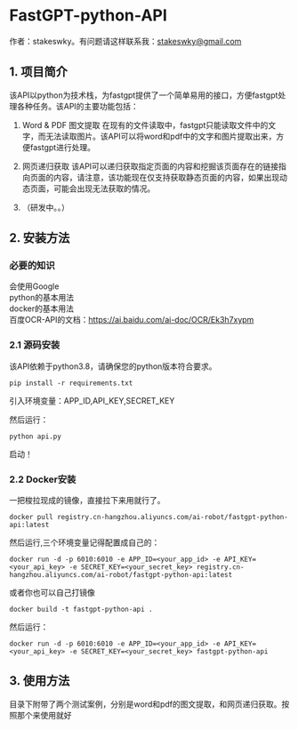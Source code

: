 # FastGPT-python-API
作者：stakeswky。有问题请这样联系我：stakeswky@gmail.com
## 1. 项目简介
该API以python为技术栈，为fastgpt提供了一个简单易用的接口，方便fastgpt处理各种任务。该API的主要功能包括：
1. Word & PDF 图文提取
在现有的文件读取中，fastgpt只能读取文件中的文字，而无法读取图片。该API可以将word和pdf中的文字和图片提取出来，方便fastgpt进行处理。

2. 网页递归获取
该API可以递归获取指定页面的内容和挖掘该页面存在的链接指向页面的内容，请注意，该功能现在仅支持获取静态页面的内容，如果出现动态页面，可能会出现无法获取的情况。

3. （研发中。。）

## 2. 安装方法
### 必要的知识
会使用Google  
python的基本用法  
docker的基本用法  
百度OCR-API的文档：https://ai.baidu.com/ai-doc/OCR/Ek3h7xypm

### 2.1 源码安装
该API依赖于python3.8，请确保您的python版本符合要求。
```shell
pip install -r requirements.txt
```
引入环境变量：APP_ID,API_KEY,SECRET_KEY

然后运行：
```shell
python api.py
```
启动！

### 2.2 Docker安装
一把梭拉现成的镜像，直接拉下来用就行了。
```shell
docker pull registry.cn-hangzhou.aliyuncs.com/ai-robot/fastgpt-python-api:latest
```
然后运行,三个环境变量记得配置成自己的：
```shell
docker run -d -p 6010:6010 -e APP_ID=<your_app_id> -e API_KEY=<your_api_key> -e SECRET_KEY=<your_secret_key> registry.cn-hangzhou.aliyuncs.com/ai-robot/fastgpt-python-api:latest
```

或者你也可以自己打镜像
```shell
docker build -t fastgpt-python-api .
```
然后运行：
```shell
docker run -d -p 6010:6010 -e APP_ID=<your_app_id> -e API_KEY=<your_api_key> -e SECRET_KEY=<your_secret_key> fastgpt-python-api
```
## 3. 使用方法
目录下附带了两个测试案例，分别是word和pdf的图文提取，和网页递归获取。按照那个来使用就好


